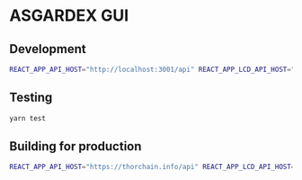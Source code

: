 # ASGARDEX GUI

## Development

```sh
REACT_APP_API_HOST="http://localhost:3001/api" REACT_APP_LCD_API_HOST="http://localhost:3001/api/lcd" yarn start
```

## Testing

```sh
yarn test
```

## Building for production

```sh
REACT_APP_API_HOST="https://thorchain.info/api" REACT_APP_LCD_API_HOST="https://thorchain.info/lcd" yarn run build
```
